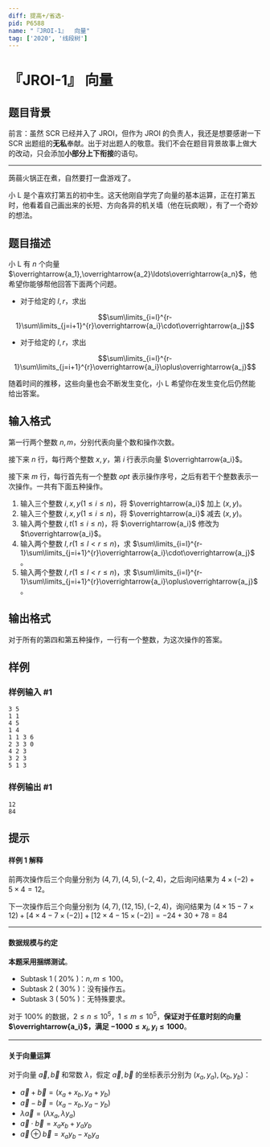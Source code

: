 ```yaml
---
diff: 提高+/省选-
pid: P6588
name: "『JROI-1』  向量"
tag: ['2020', '线段树']
---
```

# 『JROI-1』  向量
## 题目背景

前言：虽然 SCR 已经并入了 JROI，但作为 JROI 的负责人，我还是想要感谢一下 SCR 出题组的**无私**奉献。出于对出题人的敬意。我们不会在题目背景故事上做大的改动，只会添加**小部分上下衔接**的语句。

--------------

蒟蒻火锅正在煮，自然要打一盘游戏了。

小 L 是个喜欢打第五的初中生。这天他刚自学完了向量的基本运算，正在打第五时，他看着自己画出来的长短、方向各异的机关墙（他在玩疯眼），有了一个奇妙的想法。
## 题目描述

小 L 有 $n$ 个向量 $\overrightarrow{a_1},\overrightarrow{a_2}\ldots\overrightarrow{a_n}$，他希望你能够帮他回答下面两个问题。

+ 对于给定的 $l,r$，求出 

$$\sum\limits_{i=l}^{r-1}\sum\limits_{j=i+1}^{r}\overrightarrow{a_i}\cdot\overrightarrow{a_j}$$


+ 对于给定的 $l,r$，求出 

$$\sum\limits_{i=l}^{r-1}\sum\limits_{j=i+1}^{r}\overrightarrow{a_i}\oplus\overrightarrow{a_j}$$

随着时间的推移，这些向量也会不断发生变化，小 L 希望你在发生变化后仍然能给出答案。
## 输入格式

第一行两个整数 $n,m$，分别代表向量个数和操作次数。  

接下来 $n$ 行，每行两个整数 $x,y$，第 $i$ 行表示向量 $\overrightarrow{a_i}$。  

接下来 $m$ 行，每行首先有一个整数 $opt$ 表示操作序号，之后有若干个整数表示一次操作。一共有下面五种操作。

1. 输入三个整数 $i,x,y(1\leq i\leq n)$，将 $\overrightarrow{a_i}$ 加上 $(x,y)$。
1. 输入三个整数 $i,x,y(1\leq i\leq n)$，将 $\overrightarrow{a_i}$ 减去 $(x,y)$。
1. 输入两个整数 $i,t(1\leq i\leq n)$，将 $\overrightarrow{a_i}$ 修改为 $t\overrightarrow{a_i}$。
1. 输入两个整数 $l,r(1\leq l<r\leq n)$，求 $\sum\limits_{i=l}^{r-1}\sum\limits_{j=i+1}^{r}\overrightarrow{a_i}\cdot\overrightarrow{a_j}$。
1. 输入两个整数 $l,r(1\leq l<r\leq n)$，求 $\sum\limits_{i=l}^{r-1}\sum\limits_{j=i+1}^{r}\overrightarrow{a_i}\oplus\overrightarrow{a_j}$。
## 输出格式

对于所有的第四和第五种操作，一行有一个整数，为这次操作的答案。
## 样例

### 样例输入 #1
```
3 5
1 1
4 5
1 4
1 1 3 6
2 3 3 0
4 2 3
3 2 3
5 1 3
```
### 样例输出 #1
```
12
84
```
## 提示

#### 样例 1 解释

前两次操作后三个向量分别为 $(4,7),(4,5),(-2,4)$，之后询问结果为 $4 \times(-2)+5\times4=12$。

下一次操作后三个向量分别为 $(4,7),(12,15),(-2,4)$，询问结果为 $(4\times15-7\times12)+[4\times4-7\times(-2)]+[12\times4-15\times(-2)]=-24+30+78=84$

-----------
#### 数据规模与约定
**本题采用捆绑测试**。
+ Subtask 1 ( $20\%$ )：$n,m\leq 100$。
+ Subtask 2 ( $30\%$ )：没有操作五。
+ Subtask 3 ( $50\%$ )：无特殊要求。

对于 $100\%$ 的数据，$2\leq n\leq 10^5$，$1\leq m\leq 10^5$，**保证对于任意时刻的向量 $\overrightarrow{a_i}$，满足 $-1000\leq x_i,y_i\leq 1000$**。

-----------
#### 关于向量运算

对于向量 $\overrightarrow{a},\overrightarrow{b}$ 和常数 $\lambda$，假定 $\overrightarrow{a},\overrightarrow{b}$ 的坐标表示分别为 $(x_a,y_a),(x_b,y_b)$：

+ $\overrightarrow{a}+\overrightarrow{b}=(x_a+x_b,y_a+y_b)$  
+ $\overrightarrow{a}-\overrightarrow{b}=(x_a-x_b,y_a-y_b)$  
+ $\lambda\overrightarrow{a}=(\lambda x_a,\lambda y_a)$  
+ $\overrightarrow{a}\cdot\overrightarrow{b}=x_ax_b+y_ay_b$  
+ $\overrightarrow{a}\oplus\overrightarrow{b}=x_ay_b-x_by_a$  
